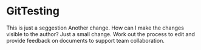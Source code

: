 # GitTesting

This is just a seggestion
Another change. How can I make the changes visible to the author?
Just a small change. Work out the process to edit and provide feedback on documents to support team collaboration.
